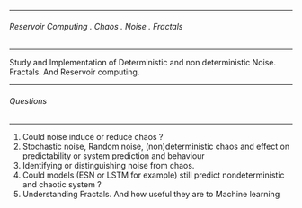 ------------------------------------------------
###### Reservoir Computing . Chaos . Noise . Fractals
-----------------------------------------------
Study and Implementation of Deterministic and non deterministic Noise. Fractals. And Reservoir computing.


------------------------------------------------
 ###### Questions
-----------------------------------------------
  1. Could noise induce or reduce chaos ?
  2. Stochastic noise, Random noise, (non)deterministic chaos and effect on predictability or system prediction and behaviour
  3. Identifying or distinguishing noise from chaos.
  4. Could models  (ESN or LSTM for example) still predict nondeterministic and chaotic system ?
  5. Understanding Fractals. And how useful they are to Machine learning
  
